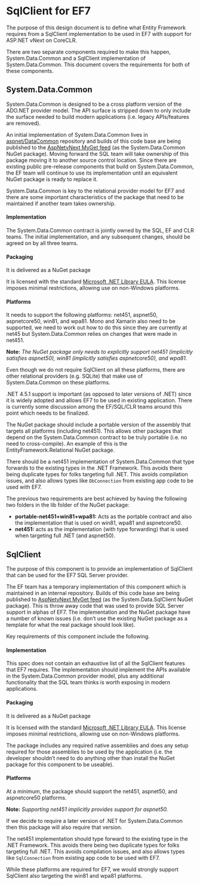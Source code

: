 # SqlClient for EF7

The purpose of this design document is to define what Entity Framework requires from a SqlClient implementation to be used in EF7 with support for ASP.NET vNext on CoreCLR.

There are two separate components required to make this happen, System.Data.Common and a SqlClient implementation of System.Data.Common. This document covers the requirements for both of these components.

## System.Data.Common
System.Data.Common is designed to be a cross platform version of the ADO.NET provider model. The API surface is stripped down to only include the surface needed to build modern applications (i.e. legacy APIs/features are removed).

An initial implementation of System.Data.Common lives in [aspnet/DataCommon](https://github.com/aspnet/DataCommon/) repository and builds of this code base are being published to the [AspNetvNext MyGet feed](https://www.myget.org/F/aspnetvnext/api/v2/) (as the System.Data.Common NuGet package). Moving forward the SQL team will take ownership of this package moving it to another source control location. Since there are existing public pre-release components that build on System.Data.Common, the EF team will continue to use its implementation until an equivalent NuGet package is ready to replace it.

System.Data.Common is key to the relational provider model for EF7 and there are some important characteristics of the package that need to be maintained if another team takes ownership.

#### Implementation

The System.Data.Common contract is jointly owned by the SQL, EF and CLR teams. The initial implementation, and any subsequent changes, should be agreed on by all three teams.

#### Packaging
It is delivered as a NuGet package

It is licensed with the standard [Microsoft .NET Library EULA](http://www.microsoft.com/web/webpi/eula/net_library_eula_enu.htm). This license imposes minimal restrictions, allowing use on non-Windows platforms. 

#### Platforms
It needs to support the following platforms: net451, aspnet50, aspnetcore50, win81, and wpa81. Mono and Xamarin also need to be supported, we need to work out how to do this since they are currently at net45 but System.Data.Common relies on changes that were made in net451.

**Note:** _The NuGet package only needs to explicitly support net451 (implicitly satisfies aspnet50), win81 (implicitly satisfies aspnetcore50), and wpa81._

Even though we do not require SqlClient on all these platforms, there are other relational providers (e.g. SQLite) that make use of System.Data.Common on these platforms.

.NET 4.5.1 support is important (as opposed to later versions of .NET) since it is widely adopted and allows EF7 to be used in existing application. There is currently some discussion among the EF/SQL/CLR teams around this point which needs to be finalized.

The NuGet package should include a portable version of the assembly that targets all platforms (including net451). This allows other packages that depend on the System.Data.Common contract to be truly portable (i.e. no need to cross-compile). An example of this is the EntityFramework.Relational NuGet package.

There should be a net451 implementation of System.Data.Common that type forwards to the existing types in the .NET Framework. This avoids there being duplicate types for folks targeting full .NET. This avoids compilation issues, and also allows types like ```DbConnection``` from existing app code to be used with EF7.

The previous two requirements are best achieved by having the following two folders in the lib folder of the NuGet package:
 * **portable-net451+win81+wpa81:** Acts as the portable contract and also the implementation that is used on win81, wpa81 and aspnetcore50.
 * **net451:** acts as the implementation (with type forwarding) that is used when targeting full .NET (and aspnet50).


## SqlClient
The purpose of this component is to provide an implementation of SqlClient that can be used for the EF7 SQL Server provider. 

The EF team has a temporary implementation of this component which is maintained in an internal repository. Builds of this code base are being published to [AspNetvNext MyGet feed](https://www.myget.org/F/aspnetvnext/api/v2/) (as the System.Data.SqlClient NuGet package). This is throw away code that was used to provide SQL Server support in alphas of EF7. The implementation and the NuGet package have a number of known issues (i.e. don’t use the existing NuGet package as a template for what the real package should look like).

Key requirements of this component include the following.

#### Implementation

This spec does not contain an exhaustive list of all the SqlClient features that EF7 requires. The implementation should implement the APIs available in the System.Data.Common provider model, plus any additional functionality that the SQL team thinks is worth exposing in modern applications. 

#### Packaging
It is delivered as a NuGet package

It is licensed with the standard [Microsoft .NET Library EULA](http://www.microsoft.com/web/webpi/eula/net_library_eula_enu.htm). This license imposes minimal restrictions, allowing use on non-Windows platforms. 

The package includes any required native assemblies and does any setup required for those assemblies to be used by the application (i.e. the developer shouldn’t need to do anything other than install the NuGet package for this component to be useable).

#### Platforms
At a minimum, the package should support the net451, aspnet50, and aspnetcore50 platforms.

**Note:** _Supporting net451 implicitly provides support for aspnet50._

If we decide to require a later version of .NET for System.Data.Common then this package will also require that version.

The net451 implementation should type forward to the existing type in the .NET Framework. This avoids there being two duplicate types for folks targeting full .NET. This avoids compilation issues, and also allows types like ```SqlConnection``` from existing app code to be used with EF7.

While these platforms are required for EF7, we would strongly support SqlClient also targeting the win81 and wpa81 platforms.